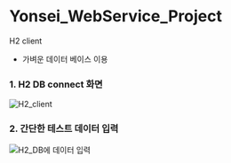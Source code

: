 # Yonsei_WebService_Project

H2 client
* 가벼운 데이터 베이스 이용

### 1. H2 DB connect 화면

![H2_client](https://user-images.githubusercontent.com/54561105/114303463-391aca00-9b09-11eb-8a10-995e22d1734e.png)

### 2. 간단한 테스트 데이터 입력

![H2_DB에 데이터 입력](https://user-images.githubusercontent.com/54561105/114303546-9747ad00-9b09-11eb-9e9d-692e61b709bb.png)

